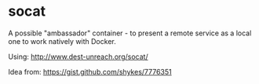 socat
=====

A possible "ambassador" container - to present a remote service as a local one to work natively with Docker.

Using: http://www.dest-unreach.org/socat/

Idea from: https://gist.github.com/shykes/7776351
